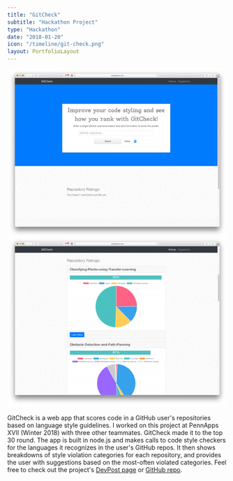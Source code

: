 ```yaml
---
title: "GitCheck"
subtitle: "Hackathon Project"
type: "Hackathon"
date: "2018-01-20"
icon: "/timeline/git-check.png"
layout: PortfolioLayout
---
```

![Screenshot](./screenshot.png)

GitCheck is a web app that scores code in a GitHub user's repositories based on language style guidelines. I worked on this project at PennApps XVII (Winter 2018) with three other teammates. GitCheck made it to the top 30 round. The app is built in node.js and makes calls to code style checkers for the languages it recognizes in the user's GitHub repos. It then shows breakdowns of style violation categories for each repository, and provides the user with suggestions based on the most-often violated categories. Feel free to check out the project's [DevPost page](https://devpost.com/software/codechecker) or [GitHub repo](https://github.com/Nicole-K-R/CodeChecker).